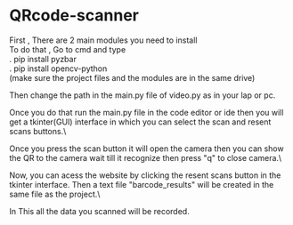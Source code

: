 # QRcode-scanner
First , There are 2 main modules you need to install\
To do that , Go to cmd and type\
 . pip install pyzbar\
 . pip install opencv-python\
 (make sure the project files and the modules are in the same drive)
  
Then change the path in the main.py file of video.py as in your lap or pc.

Once you do that run the main.py file in the code editor or ide then you will get a tkinter(GUI) interface in which you can select the scan and resent scans buttons.\

Once you press the scan button it will open the camera then you can show the QR to the camera wait till it recognize then press "q" to close camera.\

Now, you can acess the website by clicking the resent scans button in the tkinter interface. Then a text file "barcode_results" will be created in the same file as the project.\

In This all the data you scanned will be recorded.
